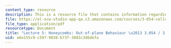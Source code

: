 ```yaml
---
content_type: resource
description: This is a resource file that contains information regarding lecture 5.
file: https://ol-ocw-studio-app-qa.s3.amazonaws.com/courses/3-054-cellular-solids-structure-properties-and-applications-spring-2015/a6e155c9c5979038b73f3883c3d6defa_MIT3_054S15_L5_outpl.pdf
file_type: application/pdf
resourcetype: Document
title: "Lecture 5: Honeycombs: Out-of-plane Behaviour \u2013 3.054 / 3.36 Spring 2015"
uid: a6e155c9-c597-9038-b73f-3883c3d6defa
---
```

